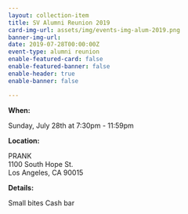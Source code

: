 ```yaml
---
layout: collection-item
title: SV Alumni Reunion 2019
card-img-url: assets/img/events-img-alum-2019.png
banner-img-url:
date: 2019-07-28T00:00:00Z
event-type: alumni reunion
enable-featured-card: false
enable-featured-banner: false
enable-header: true
enable-banner: false

---
```

**When:**

Sunday, July 28th at 7:30pm - 11:59pm

**Location:** 

PRANK  
1100 South Hope St.  
Los Angeles, CA 90015

**Details:**

Small bites 
Cash bar